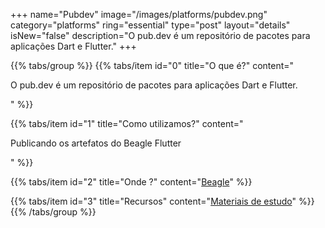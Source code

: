 +++
name="Pubdev"
image="/images/platforms/pubdev.png"
category="platforms"
ring="essential"
type="post"
layout="details"
isNew="false"
description="O pub.dev é um repositório de pacotes para aplicações Dart e Flutter."
+++

{{% tabs/group %}}
  {{% tabs/item id="0" title="O que é?" content="<p>O pub.dev é um repositório de pacotes para aplicações Dart e Flutter.</p>" %}}

  {{% tabs/item id="1" title="Como utilizamos?" content="<p>Publicando os artefatos do Beagle Flutter</p>" %}}

  {{% tabs/item id="2" title="Onde ?" content="<a href='https://usebeagle.io/' target='_blank'>Beagle</a>" %}}

  {{% tabs/item id="3" title="Recursos" content="<a href='https://pub.dev/' target='_blank'>Materiais de estudo</a>" %}}
{{% /tabs/group %}}
